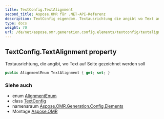 ```yaml
---
title: TextConfig.TextAlignment
second_title: Aspose.OMR für .NET-API-Referenz
description: TextConfig eigendom. Textausrichtung die angibt wo Text auf Seite gezeichnet werden soll
type: docs
weight: 70
url: /de/net/aspose.omr.generation.config.elements/textconfig/textalignment/
---
```

## TextConfig.TextAlignment property

Textausrichtung, die angibt, wo Text auf Seite gezeichnet werden soll

```csharp
public AlignmentEnum TextAlignment { get; set; }
```

### Siehe auch

* enum [AlignmentEnum](../../../aspose.omr.generation.config.enums/alignmentenum/)
* class [TextConfig](../)
* namensraum [Aspose.OMR.Generation.Config.Elements](../../textconfig/)
* Montage [Aspose.OMR](../../../)


